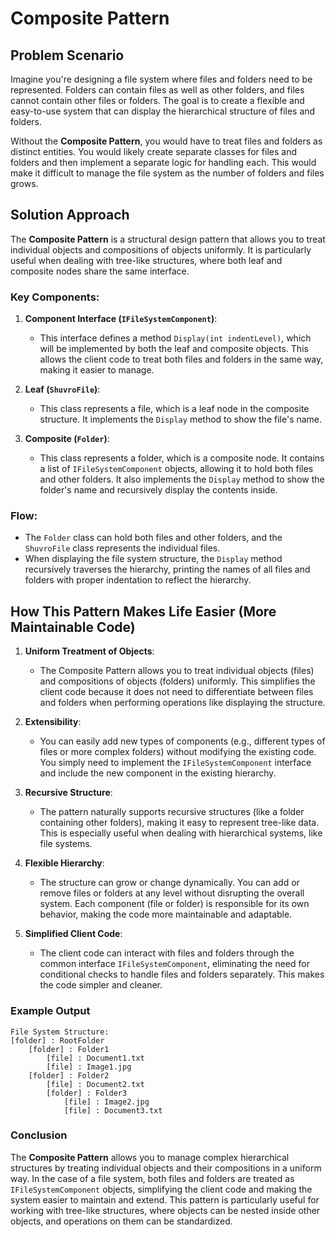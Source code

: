 ﻿# Composite Pattern

## Problem Scenario

Imagine you're designing a file system where files and folders need to be represented. Folders can contain files as well as other folders, and files cannot contain other files or folders. The goal is to create a flexible and easy-to-use system that can display the hierarchical structure of files and folders.

Without the **Composite Pattern**, you would have to treat files and folders as distinct entities. You would likely create separate classes for files and folders and then implement a separate logic for handling each. This would make it difficult to manage the file system as the number of folders and files grows.

## Solution Approach

The **Composite Pattern** is a structural design pattern that allows you to treat individual objects and compositions of objects uniformly. It is particularly useful when dealing with tree-like structures, where both leaf and composite nodes share the same interface.

### Key Components:

1. **Component Interface (`IFileSystemComponent`)**:
   - This interface defines a method `Display(int indentLevel)`, which will be implemented by both the leaf and composite objects. This allows the client code to treat both files and folders in the same way, making it easier to manage.

2. **Leaf (`ShuvroFile`)**:
   - This class represents a file, which is a leaf node in the composite structure. It implements the `Display` method to show the file's name.

3. **Composite (`Folder`)**:
   - This class represents a folder, which is a composite node. It contains a list of `IFileSystemComponent` objects, allowing it to hold both files and other folders. It also implements the `Display` method to show the folder's name and recursively display the contents inside.

### Flow:
- The `Folder` class can hold both files and other folders, and the `ShuvroFile` class represents the individual files.
- When displaying the file system structure, the `Display` method recursively traverses the hierarchy, printing the names of all files and folders with proper indentation to reflect the hierarchy.

## How This Pattern Makes Life Easier (More Maintainable Code)

1. **Uniform Treatment of Objects**: 
   - The Composite Pattern allows you to treat individual objects (files) and compositions of objects (folders) uniformly. This simplifies the client code because it does not need to differentiate between files and folders when performing operations like displaying the structure.

2. **Extensibility**: 
   - You can easily add new types of components (e.g., different types of files or more complex folders) without modifying the existing code. You simply need to implement the `IFileSystemComponent` interface and include the new component in the existing hierarchy.

3. **Recursive Structure**: 
   - The pattern naturally supports recursive structures (like a folder containing other folders), making it easy to represent tree-like data. This is especially useful when dealing with hierarchical systems, like file systems.

4. **Flexible Hierarchy**:
   - The structure can grow or change dynamically. You can add or remove files or folders at any level without disrupting the overall system. Each component (file or folder) is responsible for its own behavior, making the code more maintainable and adaptable.

5. **Simplified Client Code**: 
   - The client code can interact with files and folders through the common interface `IFileSystemComponent`, eliminating the need for conditional checks to handle files and folders separately. This makes the code simpler and cleaner.

### Example Output

```text
File System Structure:
[folder] : RootFolder
    [folder] : Folder1
        [file] : Document1.txt
        [file] : Image1.jpg
    [folder] : Folder2
        [file] : Document2.txt
        [folder] : Folder3
            [file] : Image2.jpg
            [file] : Document3.txt
```

### Conclusion

The **Composite Pattern** allows you to manage complex hierarchical structures by treating individual objects and their compositions in a uniform way. In the case of a file system, both files and folders are treated as `IFileSystemComponent` objects, simplifying the client code and making the system easier to maintain and extend. This pattern is particularly useful for working with tree-like structures, where objects can be nested inside other objects, and operations on them can be standardized.
